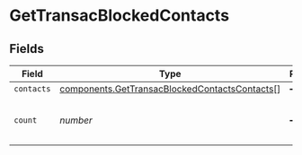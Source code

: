 # GetTransacBlockedContacts


## Fields

| Field                                                                                                          | Type                                                                                                           | Required                                                                                                       | Description                                                                                                    | Example                                                                                                        |
| -------------------------------------------------------------------------------------------------------------- | -------------------------------------------------------------------------------------------------------------- | -------------------------------------------------------------------------------------------------------------- | -------------------------------------------------------------------------------------------------------------- | -------------------------------------------------------------------------------------------------------------- |
| `contacts`                                                                                                     | [components.GetTransacBlockedContactsContacts](../../models/components/gettransacblockedcontactscontacts.md)[] | :heavy_minus_sign:                                                                                             | N/A                                                                                                            |                                                                                                                |
| `count`                                                                                                        | *number*                                                                                                       | :heavy_minus_sign:                                                                                             | Count of blocked or unsubscribed contact                                                                       | 1                                                                                                              |